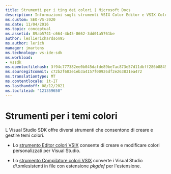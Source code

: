 ```yaml
---
title: Strumenti per i ting dei colori | Microsoft Docs
description: Informazioni sugli strumenti VSIX Color Editor e VSIX Color Compiler disponibili in Visual Studio SDK per la creazione e la gestione dei temi colori.
ms.custom: SEO-VS-2020
ms.date: 11/04/2016
ms.topic: conceptual
ms.assetid: 89ab5741-c664-4b45-8662-3dd01a5761be
author: leslierichardson95
ms.author: lerich
manager: jmartens
ms.technology: vs-ide-sdk
ms.workload:
- vssdk
ms.openlocfilehash: 3f94c777382ee0b045dafde89be7ac873e57d11dbff286b8845d625d8086a2c6
ms.sourcegitcommit: c72b2f603e1eb3a4157f00926df2e263831ea472
ms.translationtype: MT
ms.contentlocale: it-IT
ms.lasthandoff: 08/12/2021
ms.locfileid: "121359650"
---
```

# <a name="color-theme-tools"></a>Strumenti per i temi colori
L Visual Studio SDK offre diversi strumenti che consentono di creare e gestire temi colori.

- Lo [strumento Editor colori VSIX](../../extensibility/internals/vsix-color-editor.md) consente di creare e modificare colori personalizzati per Visual Studio.

- Lo [strumento Compilatore colori VSIX](../../extensibility/internals/vsix-color-compiler.md) converte i Visual Studio *di*.xmlesistenti in file con estensione *pkgdef* per l'estensione.
